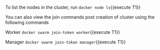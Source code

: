 To list the nodes in the cluster, run `docker node ls`{{execute T1}}

You can also view the join commands post creation of cluster using the following commands

Worker `docker swarm join-token worker`{{execute T1}}

Manager `docker swarm join-token manager`{{execute T1}}
